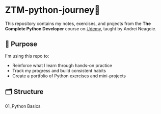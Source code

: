 # ZTM-python-journey🚀

This repository contains my notes, exercises, and projects from the **The Complete Python Developer** course on [Udemy](https://www.udemy.com/course/complete-python-developer-zero-to-mastery/), taught by Andrei Neagoie.

## 🧠 Purpose
I'm using this repo to:
- Reinforce what I learn through hands-on practice
- Track my progress and build consistent habits
- Create a portfolio of Python exercises and mini-projects

## 🗂️ Structure
01_Python Basics

